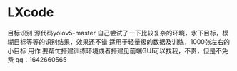 # LXcode
目标识别
源代码yolov5-master
自己尝试了一下比较复杂的环境，水下目标，模糊目标等等的识别结果，效果还不错
适用于轻量级的数据及训练，1000张左右的小目标
用作
要帮忙搭建训练环境或者搭建见前端GUI可以找我，不贵，但是不免费
qq：1642660565
